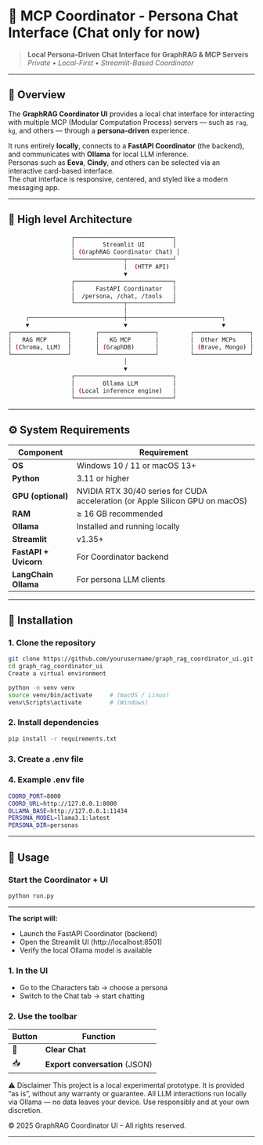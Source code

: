 # 🧠 MCP Coordinator - Persona Chat Interface (Chat only for now)

> **Local Persona-Driven Chat Interface for GraphRAG & MCP Servers**  
> _Private • Local-First • Streamlit-Based Coordinator_

---

## 📖 Overview

The **GraphRAG Coordinator UI** provides a local chat interface for interacting with multiple MCP (Modular Computation Process) servers — such as `rag`, `kg`, and others — through a **persona-driven** experience.

It runs entirely **locally**, connects to a **FastAPI Coordinator** (the backend), and communicates with **Ollama** for local LLM inference.  
Personas such as **Eeva**, **Cindy**, and others can be selected via an interactive card-based interface.  
The chat interface is responsive, centered, and styled like a modern messaging app.

---

## 🧩 High level Architecture

   ```bash
                     ┌────────────────────────────┐
                     │        Streamlit UI        │
                     │ (GraphRAG Coordinator Chat) │
                     └──────────────┬─────────────┘
                                    │  (HTTP API)
                                    ▼
                     ┌────────────────────────────┐
                     │      FastAPI Coordinator   │
                     │  /persona, /chat, /tools   │
                     └──────────────┬─────────────┘
                                    │
        ┌───────────────────────────┼───────────────────────────┐
        ▼                           ▼                           ▼
┌────────────────┐       ┌────────────────┐         ┌────────────────┐
│   RAG MCP      │       │   KG MCP       │         │  Other MCPs    │
│ (Chroma, LLM)  │       │ (GraphDB)      │         │ (Brave, Mongo) │
└────────────────┘       └────────────────┘         └────────────────┘
                                    │
                                    ▼
                     ┌────────────────────────────┐
                     │        Ollama LLM          │
                     │ (Local inference engine)   │
                     └────────────────────────────┘

   ```

---

## ⚙️ System Requirements

| Component | Requirement |
|------------|-------------|
| **OS** | Windows 10 / 11 or macOS 13+ |
| **Python** | 3.11 or higher |
| **GPU (optional)** | NVIDIA RTX 30/40 series for CUDA acceleration (or Apple Silicon GPU on macOS) |
| **RAM** | ≥ 16 GB recommended |
| **Ollama** | Installed and running locally |
| **Streamlit** | v1.35+ |
| **FastAPI + Uvicorn** | For Coordinator backend |
| **LangChain Ollama** | For persona LLM clients |

---

## 🧩 Installation

### 1. **Clone the repository**

   ```bash
   git clone https://github.com/yourusername/graph_rag_coordinator_ui.git
   cd graph_rag_coordinator_ui
Create a virtual environment
   ```

   ```bash
python -m venv venv
source venv/bin/activate     # (macOS / Linux)
venv\Scripts\activate        # (Windows)
   ```

### 2. **Install dependencies**

   ```bash
pip install -r requirements.txt
   ```

### 3. **Create a .env file**

### 4. **Example .env file**

   ```bash
COORD_PORT=8000
COORD_URL=http://127.0.0.1:8000
OLLAMA_BASE=http://127.0.0.1:11434
PERSONA_MODEL=llama3.1:latest
PERSONA_DIR=personas
   ```

---

## 🚀 **Usage**

### **Start the Coordinator + UI**

   ```bash
python run.py
   ```

---

**The script will:**

- Launch the FastAPI Coordinator (backend)
- Open the Streamlit UI (http://localhost:8501)
- Verify the local Ollama model is available

### 1. In the UI

- Go to the Characters tab → choose a persona
- Switch to the Chat tab → start chatting

### 2. Use the toolbar

| Button | Function |
|------------|-------------|
| 🧹 | **Clear Chat** |
| 📥 | **Export conversation** (JSON) |

⚠️ Disclaimer
This project is a local experimental prototype.
It is provided “as is”, without any warranty or guarantee.
All LLM interactions run locally via Ollama — no data leaves your device.
Use responsibly and at your own discretion.

© 2025 GraphRAG Coordinator UI – All rights reserved.

---
